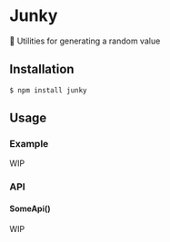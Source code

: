 # Junky

🎲 Utilities for generating a random value

## Installation

```
$ npm install junky
```

## Usage

### Example

WIP

### API

#### SomeApi()

WIP
